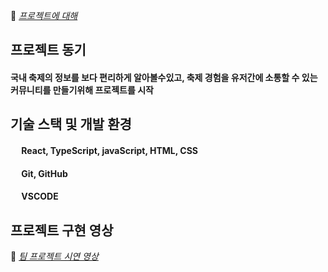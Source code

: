 📃 <I>[프로젝트에 대해](https://github.com/jaehyeon502/festivalProject_back)</I>

## 프로젝트 동기
#### 국내 축제의 정보를 보다 편리하게 알아볼수있고, 축제 경험을 유저간에 소통할 수 있는 커뮤니티를 만들기위해 프로젝트를 시작


## 기술 스택 및 개발 환경
#### &emsp; React, TypeScript, javaScript, HTML, CSS
#### &emsp; Git, GitHub
#### &emsp; VSCODE


## 프로젝트 구현 영상
🎥 <I>[팀 프로젝트 시연 영상](https://nemnem-lifestory.tistory.com/entry/%EC%B6%95%EC%A0%9C-%ED%94%84%EB%A1%9C%EC%A0%9D%ED%8A%B8-%EC%8B%9C%EC%97%B0-%EC%98%81%EC%83%81)</I>
